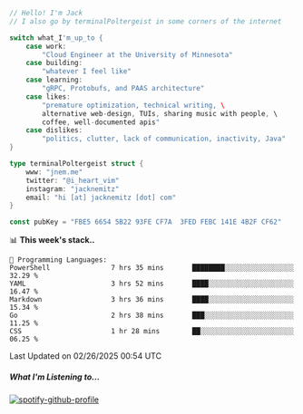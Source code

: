 ```go
// Hello! I'm Jack
// I also go by terminalPoltergeist in some corners of the internet

switch what_I'm_up_to {
    case work:
        "Cloud Engineer at the University of Minnesota"
    case building:
        "whatever I feel like"
    case learning:
        "gRPC, Protobufs, and PAAS architecture"
    case likes:
        "premature optimization, technical writing, \
        alternative web-design, TUIs, sharing music with people, \
        coffee, well-documented apis"
    case dislikes:
        "politics, clutter, lack of communication, inactivity, Java"
}

type terminalPoltergeist struct {
    www: "jnem.me"
    twitter: "@i_heart_vim"
    instagram: "jacknemitz"
    email: "hi [at] jacknemitz [dot] com"
}

const pubKey = "FBE5 6654 5B22 93FE CF7A  3FED FEBC 141E 4B2F CF62"
```

<!--START_SECTION:waka-->
📊 **This week's stack..** 

```text
💬 Programming Languages: 
PowerShell               7 hrs 35 mins       ████████░░░░░░░░░░░░░░░░░   32.29 % 
YAML                     3 hrs 52 mins       ████░░░░░░░░░░░░░░░░░░░░░   16.47 % 
Markdown                 3 hrs 36 mins       ████░░░░░░░░░░░░░░░░░░░░░   15.34 % 
Go                       2 hrs 38 mins       ███░░░░░░░░░░░░░░░░░░░░░░   11.25 % 
CSS                      1 hr 28 mins        ██░░░░░░░░░░░░░░░░░░░░░░░   06.25 % 
```


 Last Updated on 02/26/2025 00:54 UTC
<!--END_SECTION:waka-->

##### What I'm Listening to...

[![spotify-github-profile](https://jnem.me/listening-item?maxAge=2592000)](https://jnem.me/listening)
